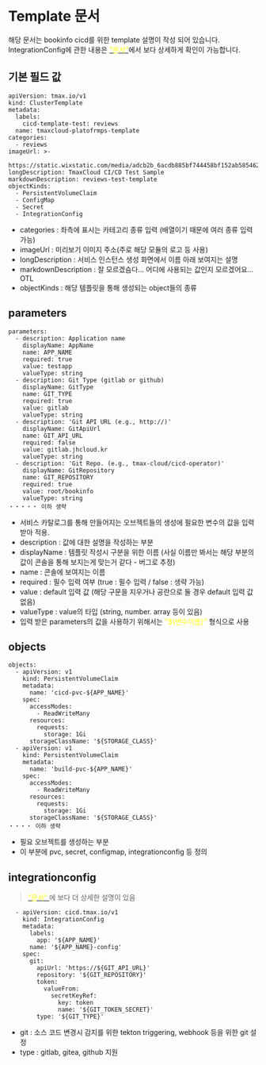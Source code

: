 # Template 문서
해당 문서는 bookinfo cicd를 위한 template 설명이 작성 되어 있습니다.<br>
IntegrationConfig에 관한 내용은 [<span style="color:yellow">"문서"</span>](https://github.com/tmax-cloud/cicd-operator/blob/master/docs/integration_config.md)에서 보다 상세하게 확인이 가능합니다.

## 기본 필드 값
```
apiVersion: tmax.io/v1
kind: ClusterTemplate
metadata:
  labels:
    cicd-template-test: reviews
  name: tmaxcloud-platofrmps-template
categories:
  - reviews
imageUrl: >-
    https://static.wixstatic.com/media/adcb2b_6acdb885bf744458bf152ab5854621cd~mv2.jpg/v1/fill/w_562,h_528,al_c,lg_1,q_80,enc_auto/adcb2b_6acdb885bf744458bf152ab5854621cd~mv2.jpg
longDescription: TmaxCloud CI/CD Test Sample
markdownDescription: reviews-test-template
objectKinds:
  - PersistentVolumeClaim
  - ConfigMap
  - Secret
  - IntegrationConfig
```
- categories : 좌측에 표시는 카테고리 종류 입력 (배열이기 때문에 여러 종류 입력 가능)
- imageUrl : 미리보기 이미지 주소(주로 해당 모듈의 로고 등 사용)
- longDescription : 서비스 인스턴스 생성 화면에서 이름 아래 보여지는 설명
- markdownDescription : 잘 모르겠슴다... 어디에 사용되는 값인지 모르겠어요... OTL
- objectKinds : 해당 템플릿을 통해 생성되는 object들의 종류


##  parameters
```
parameters:
  - description: Application name
    displayName: AppName
    name: APP_NAME
    required: true
    value: testapp
    valueType: string
  - description: Git Type (gitlab or github)
    displayName: GitType
    name: GIT_TYPE
    required: true
    value: gitlab
    valueType: string
  - description: 'Git API URL (e.g., http://)'
    displayName: GitApiUrl
    name: GIT_API_URL
    required: false
    value: gitlab.jhcloud.kr
    valueType: string
  - description: 'Git Repo. (e.g., tmax-cloud/cicd-operator)'
    displayName: GitRepository
    name: GIT_REPOSITORY
    required: true
    value: root/bookinfo
    valueType: string
・・・・・ 이하 생략
```
- 서비스 카탈로그를 통해 만들어지는 오브젝트들의 생성에 필요한 변수의 값을 입력 받아 적용.
- description : 값에 대한 설명을 작성하는 부분
- displayName : 템플릿 작성시 구분을 위한 이름 (사실 이름만 봐서는 해당 부분의 값이 콘솔을 통해 보지는게 맞는거 같다 - 버그로 추정)
- name : 콘솔에 보여지는 이름
- required : 필수 입력 여부 (true : 필수 입력 / false : 생략 가능)
- value : default 입력 값 (해당 구문을 지우거나 공란으로 둘 경우 default 입력 값 없음)
- valueType : value의 타입 (string, number. array 등이 있음)
- 입력 받은 parameters의 값을 사용하기 위해서는 <span style="color:yellow">"${변수이름}"</span> 형식으로 사용

## objects
```
objects:
  - apiVersion: v1
    kind: PersistentVolumeClaim
    metadata:
      name: 'cicd-pvc-${APP_NAME}'
    spec:
      accessModes:
        - ReadWriteMany
      resources:
        requests:
          storage: 1Gi
      storageClassName: '${STORAGE_CLASS}'
  - apiVersion: v1
    kind: PersistentVolumeClaim
    metadata:
      name: 'build-pvc-${APP_NAME}'
    spec:
      accessModes:
        - ReadWriteMany
      resources:
        requests:
          storage: 1Gi
      storageClassName: '${STORAGE_CLASS}'
・・・・ 이하 생략
```
- 필요 오브젝트를 생성하는 부분
- 이 부분에 pvc, secret, configmap, integrationconfig 등 정의

## integrationconfig
> [<span style="color:yellow">"문서" </span>](https://github.com/tmax-cloud/cicd-operator/blob/master/docs/integration_config.md)에 보다 더 상세한 설명이 있음
```
  - apiVersion: cicd.tmax.io/v1
    kind: IntegrationConfig
    metadata:
      labels:
        app: '${APP_NAME}'
      name: '${APP_NAME}-config'
    spec:
      git:
        apiUrl: 'https://${GIT_API_URL}'
        repository: '${GIT_REPOSITORY}'
        token:
          valueFrom:
            secretKeyRef:
              key: token
              name: '${GIT_TOKEN_SECRET}'
        type: '${GIT_TYPE}'
```
- git : 소스 코드 변경시 감지를 위한 tekton triggering, webhook 등을 위한 git 설정
- type : gitlab, gitea, github 지원